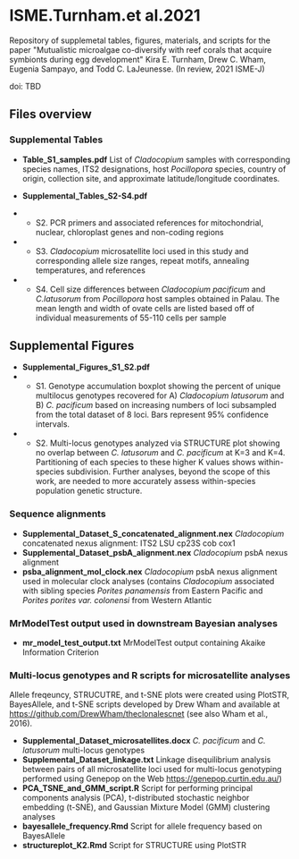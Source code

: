 # ISME.Turnham.et al.2021
Repository of supplemetal tables, figures, materials, and scripts for the paper "Mutualistic microalgae co-diversify with reef corals that acquire symbionts during egg development" Kira E. Turnham, Drew C. Wham, Eugenia Sampayo, and Todd C. LaJeunesse. (In review, 2021 ISME-J)

doi: TBD
<br />
## Files overview

### Supplemental Tables
* **Table_S1_samples.pdf** List of *Cladocopium* samples with corresponding species names, ITS2 designations, host *Pocillopora* species, country of
origin, collection site, and approximate latitude/longitude coordinates.

* **Supplemental_Tables_S2-S4.pdf** 
* * S2. PCR primers and associated references for mitochondrial, nuclear, chloroplast genes and non-coding regions
* * S3. *Cladocopium* microsatellite loci used in this study and corresponding allele size ranges, repeat motifs, annealing temperatures, and references
* * S4. Cell size differences between *Cladocopium pacificum* and *C.latusorum* from *Pocillopora* host samples obtained in Palau. The mean length and width of ovate cells are listed based off of individual measurements of 55-110 cells per sample

## Supplemental Figures
* **Supplemental_Figures_S1_S2.pdf** 
* * S1. Genotype accumulation boxplot showing the percent of unique multilocus genotypes recovered for A) *Cladocopium latusorum* and B) *C. pacificum* based on increasing numbers of loci subsampled from the total dataset of 8 loci. Bars represent 95% confidence intervals.
* * S2. Multi-locus genotypes analyzed via STRUCTURE plot showing no overlap between *C. latusorum* and *C. pacificum* at K=3 and K=4. Partitioning of each species to these higher K values shows within-species subdivision. Further analyses, beyond the scope of this work, are needed to more accurately assess within-species population genetic structure.

### Sequence alignments
* **Supplemental_Dataset_S_concatenated_alignment.nex** *Cladocopium* concatenated nexus alignment: ITS2 LSU cp23S cob cox1
* **Supplemental_Dataset_psbA_alignment.nex** *Cladocopium* psbA nexus alignment
* **psba_alignment_mol_clock.nex** *Cladocopium* psbA nexus alignment used in molecular clock analyses (contains *Cladocopium* associated with sibling species *Porites panamensis* from Eastern Pacific and *Porites porites var. colonensi* from Western Atlantic

### MrModelTest output used in downstream Bayesian analyses
* **mr_model_test_output.txt** MrModelTest output containing Akaike Information Criterion

### Multi-locus genotypes and R scripts for microsatellite analyses
Allele freqeuncy, STRUCUTRE, and t-SNE plots were created using PlotSTR, BayesAllele, and t-SNE scripts developed by Drew Wham and available at https://github.com/DrewWham/theclonalescnet (see also Wham et al., 2016).
* **Supplemental_Dataset_microsatellites.docx** *C. pacificum* and *C. latusorum* multi-locus genotypes
* **Supplemental_Dataset_linkage.txt** Linkage disequilibrium analysis between pairs of all microsatellite loci used for multi-locus genotyping performed using Genepop on the Web https://genepop.curtin.edu.au/)
* **PCA_TSNE_and_GMM_script.R** Script for performing principal components analysis (PCA), t-distributed stochastic neighbor embedding (t-SNE), and Gaussian Mixture Model (GMM) clustering analyses
* **bayesallele_frequency.Rmd** Script for allele frequency based on BayesAllele 
* **structureplot_K2.Rmd** Script for STRUCTURE using PlotSTR

